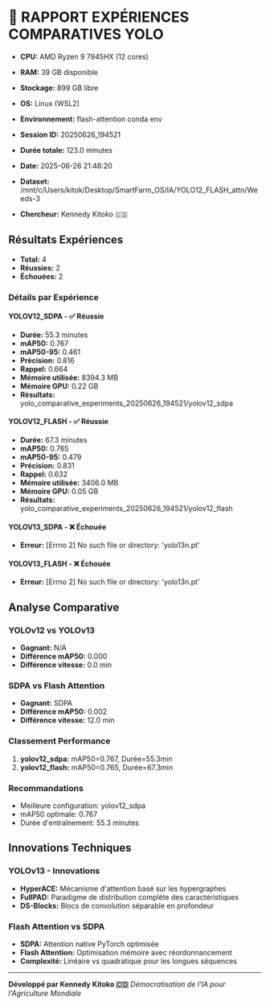 # 🚀 RAPPORT EXPÉRIENCES COMPARATIVES YOLO

- **CPU:** AMD Ryzen 9 7945HX (12 cores)
- **RAM:** 39 GB disponible
- **Stockage:** 899 GB libre
- **OS:** Linux (WSL2)
- **Environnement:** flash-attention conda env

- **Session ID:** 20250626_194521
- **Durée totale:** 123.0 minutes
- **Date:** 2025-06-26 21:48:20
- **Dataset:** /mnt/c/Users/kitok/Desktop/SmartFarm_OS/IA/YOLO12_FLASH_attn/Weeds-3
- **Chercheur:** Kennedy Kitoko 🇨🇩

## Résultats Expériences
- **Total:** 4
- **Réussies:** 2
- **Échouées:** 2

### Détails par Expérience

#### YOLOV12_SDPA - ✅ Réussie
- **Durée:** 55.3 minutes
- **mAP50:** 0.767
- **mAP50-95:** 0.461
- **Précision:** 0.816
- **Rappel:** 0.664
- **Mémoire utilisée:** 8394.3 MB
- **Mémoire GPU:** 0.22 GB
- **Résultats:** yolo_comparative_experiments_20250626_194521/yolov12_sdpa

#### YOLOV12_FLASH - ✅ Réussie
- **Durée:** 67.3 minutes
- **mAP50:** 0.765
- **mAP50-95:** 0.479
- **Précision:** 0.831
- **Rappel:** 0.632
- **Mémoire utilisée:** 3406.0 MB
- **Mémoire GPU:** 0.05 GB
- **Résultats:** yolo_comparative_experiments_20250626_194521/yolov12_flash

#### YOLOV13_SDPA - ❌ Échouée
- **Erreur:** [Errno 2] No such file or directory: 'yolo13n.pt'

#### YOLOV13_FLASH - ❌ Échouée
- **Erreur:** [Errno 2] No such file or directory: 'yolo13n.pt'

## Analyse Comparative

### YOLOv12 vs YOLOv13
- **Gagnant:** N/A
- **Différence mAP50:** 0.000
- **Différence vitesse:** 0.0 min

### SDPA vs Flash Attention
- **Gagnant:** SDPA
- **Différence mAP50:** 0.002
- **Différence vitesse:** 12.0 min

### Classement Performance
1. **yolov12_sdpa:** mAP50=0.767, Durée=55.3min
2. **yolov12_flash:** mAP50=0.765, Durée=67.3min

### Recommandations
- Meilleure configuration: yolov12_sdpa
- mAP50 optimale: 0.767
- Durée d'entraînement: 55.3 minutes

## Innovations Techniques

### YOLOv13 - Innovations
- **HyperACE:** Mécanisme d'attention basé sur les hypergraphes
- **FullPAD:** Paradigme de distribution complète des caractéristiques
- **DS-Blocks:** Blocs de convolution séparable en profondeur

### Flash Attention vs SDPA
- **SDPA:** Attention native PyTorch optimisée
- **Flash Attention:** Optimisation mémoire avec réordonnancement
- **Complexité:** Linéaire vs quadratique pour les longues séquences

---
**Développé par Kennedy Kitoko 🇨🇩**
*Démocratisation de l'IA pour l'Agriculture Mondiale*
